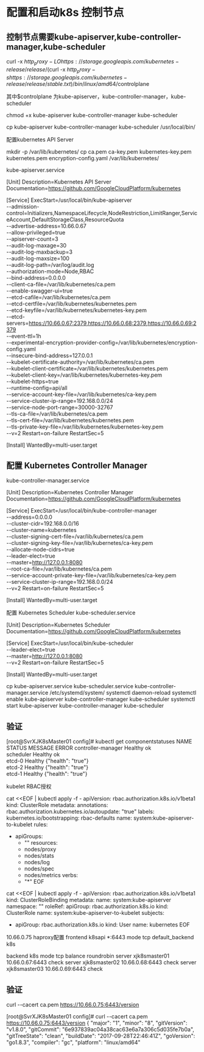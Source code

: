 # 配置和启动k8s 控制节点 #

## 控制节点需要kube-apiserver,kube-controller-manager,kube-scheduler ##

curl -x $http_proxy -LO https://storage.googleapis.com/kubernetes-release/release/$(curl -x $http_proxy -s https://storage.googleapis.com/kubernetes-release/release/stable.txt)/bin/linux/amd64/$controlplane

其中$controlplane 为kube-apiserver，kube-controller-manager，kube-scheduler

chmod +x kube-apiserver kube-controller-manager kube-scheduler

cp  kube-apiserver kube-controller-manager kube-scheduler  /usr/local/bin/

配置kubernetes API Server

mkdir -p /var/lib/kubernetes/
cp ca.pem ca-key.pem kubernetes-key.pem kubernetes.pem encryption-config.yaml /var/lib/kubernetes/

kube-apiserver.service 

[Unit]
Description=Kubernetes API Server
Documentation=https://github.com/GoogleCloudPlatform/kubernetes

[Service]
ExecStart=/usr/local/bin/kube-apiserver \
  --admission-control=Initializers,NamespaceLifecycle,NodeRestriction,LimitRanger,ServiceAccount,DefaultStorageClass,ResourceQuota \
  --advertise-address=10.66.0.67 \
  --allow-privileged=true \
  --apiserver-count=3 \
  --audit-log-maxage=30 \
  --audit-log-maxbackup=3 \
  --audit-log-maxsize=100 \
  --audit-log-path=/var/log/audit.log \
  --authorization-mode=Node,RBAC \
  --bind-address=0.0.0.0 \
  --client-ca-file=/var/lib/kubernetes/ca.pem \
  --enable-swagger-ui=true \
  --etcd-cafile=/var/lib/kubernetes/ca.pem \
  --etcd-certfile=/var/lib/kubernetes/kubernetes.pem \
  --etcd-keyfile=/var/lib/kubernetes/kubernetes-key.pem \
  --etcd-servers=https://10.66.0.67:2379,https://10.66.0.68:2379,https://10.66.0.69:2379 \
  --event-ttl=1h \
  --experimental-encryption-provider-config=/var/lib/kubernetes/encryption-config.yaml \
  --insecure-bind-address=127.0.0.1 \
  --kubelet-certificate-authority=/var/lib/kubernetes/ca.pem \
  --kubelet-client-certificate=/var/lib/kubernetes/kubernetes.pem \
  --kubelet-client-key=/var/lib/kubernetes/kubernetes-key.pem \
  --kubelet-https=true \
  --runtime-config=api/all \
  --service-account-key-file=/var/lib/kubernetes/ca-key.pem \
  --service-cluster-ip-range=192.168.0.0/24 \
  --service-node-port-range=30000-32767 \
  --tls-ca-file=/var/lib/kubernetes/ca.pem \
  --tls-cert-file=/var/lib/kubernetes/kubernetes.pem \
  --tls-private-key-file=/var/lib/kubernetes/kubernetes-key.pem \
  --v=2
Restart=on-failure
RestartSec=5

[Install]
WantedBy=multi-user.target


## 配置 Kubernetes Controller Manager ##
kube-controller-manager.service

[Unit]
Description=Kubernetes Controller Manager
Documentation=https://github.com/GoogleCloudPlatform/kubernetes

[Service]
ExecStart=/usr/local/bin/kube-controller-manager \
  --address=0.0.0.0 \
  --cluster-cidr=192.168.0.0/16 \
  --cluster-name=kubernetes \
  --cluster-signing-cert-file=/var/lib/kubernetes/ca.pem \
  --cluster-signing-key-file=/var/lib/kubernetes/ca-key.pem \
  --allocate-node-cidrs=true \
  --leader-elect=true \
  --master=http://127.0.0.1:8080 \
  --root-ca-file=/var/lib/kubernetes/ca.pem \
  --service-account-private-key-file=/var/lib/kubernetes/ca-key.pem \
  --service-cluster-ip-range=192.168.0.0/24 \
  --v=2
Restart=on-failure
RestartSec=5

[Install]
WantedBy=multi-user.target

配置 Kubernetes Scheduler
kube-scheduler.service

[Unit]
Description=Kubernetes Scheduler
Documentation=https://github.com/GoogleCloudPlatform/kubernetes

[Service]
ExecStart=/usr/local/bin/kube-scheduler \
  --leader-elect=true \
  --master=http://127.0.0.1:8080 \
  --v=2
Restart=on-failure
RestartSec=5

[Install]
WantedBy=multi-user.target


cp kube-apiserver.service kube-scheduler.service kube-controller-manager.service /etc/systemd/system/
systemctl daemon-reload
systemctl enable kube-apiserver kube-controller-manager kube-scheduler
systemctl start kube-apiserver kube-controller-manager kube-scheduler

## 验证 ##
[root@SvrXJK8sMaster01 config]# kubectl get componentstatuses
NAME                 STATUS    MESSAGE              ERROR
controller-manager   Healthy   ok                   
scheduler            Healthy   ok                   
etcd-0               Healthy   {"health": "true"}   
etcd-2               Healthy   {"health": "true"}   
etcd-1               Healthy   {"health": "true"} 

kubelet RBAC授权

cat <<EOF | kubectl apply -f -
apiVersion: rbac.authorization.k8s.io/v1beta1
kind: ClusterRole
metadata:
  annotations:
    rbac.authorization.kubernetes.io/autoupdate: "true"
  labels:
    kubernetes.io/bootstrapping: rbac-defaults
  name: system:kube-apiserver-to-kubelet
rules:
  - apiGroups:
      - ""
    resources:
      - nodes/proxy
      - nodes/stats
      - nodes/log
      - nodes/spec
      - nodes/metrics
    verbs:
      - "*"
EOF

cat <<EOF | kubectl apply -f -
apiVersion: rbac.authorization.k8s.io/v1beta1
kind: ClusterRoleBinding
metadata:
  name: system:kube-apiserver
  namespace: ""
roleRef:
  apiGroup: rbac.authorization.k8s.io
  kind: ClusterRole
  name: system:kube-apiserver-to-kubelet
subjects:
  - apiGroup: rbac.authorization.k8s.io
    kind: User
    name: kubernetes
EOF

10.66.0.75 haproxy配置
frontend  k8sapi *:6443
    mode        tcp
    default_backend             k8s

backend k8s
    mode        tcp
    balance     roundrobin
    server  xjk8smaster01 10.66.0.67:6443 check
    server  xjk8smaster02 10.66.0.68:6443 check
    server  xjk8smaster03 10.66.0.69:6443 check


## 验证 ##
curl --cacert ca.pem https://10.66.0.75:6443/version

[root@SvrXJK8sMaster01 config]# curl --cacert ca.pem https://10.66.0.75:6443/version
{
  "major": "1",
  "minor": "8",
  "gitVersion": "v1.8.0",
  "gitCommit": "6e937839ac04a38cac63e6a7a306c5d035fe7b0a",
  "gitTreeState": "clean",
  "buildDate": "2017-09-28T22:46:41Z",
  "goVersion": "go1.8.3",
  "compiler": "gc",
  "platform": "linux/amd64"



